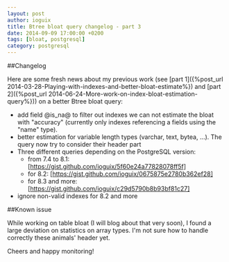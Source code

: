 ```yaml
---
layout: post
author: ioguix
title: Btree bloat query changelog - part 3
date: 2014-09-09 17:00:00 +0200
tags: [bloat, postgresql]
category: postgresql
---
```


##Changelog

Here are some fresh news about my previous work (see
[part 1]({%post_url 2014-03-28-Playing-with-indexes-and-better-bloat-estimate%})
and [part 2]({%post_url 2014-06-24-More-work-on-index-bloat-estimation-query%}))
on a better Btree bloat query:

* add field @is_na@ to filter out indexes we can not estimate the bloat with
  "accuracy" (currently only indexes referencing a fields using the "name" type).
* better estimation for variable length types (varchar, text, bytea, ...). The
  query now try to consider their header part
* Three different queries depending on the PostgreSQL version:
  * from 7.4 to 8.1: [https://gist.github.com/ioguix/5f60e24a77828078ff5f]
  * for 8.2: [https://gist.github.com/ioguix/0675875e2780b362ef28]
  * for 8.3 and more: [https://gist.github.com/ioguix/c29d5790b8b93bf81c27]
* ignore non-valid indexes for 8.2 and more


##Known issue

While working on table bloat (I will blog about that very soon), I found a
large deviation on statistics on array types. I'm not sure how to handle
correctly these animals' header yet.

Cheers and happy monitoring!

